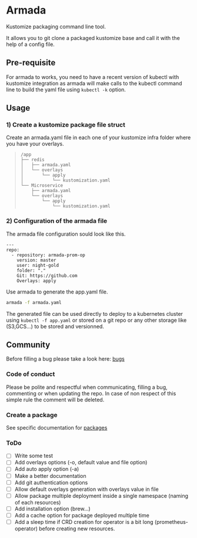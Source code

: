 # Armada

Kustomize packaging command line tool.

It allows you to git clone a packaged kustomize base and call it with the help of a config file.

## Pre-requisite

For armada to works, you need to have a recent version of kubectl with kustomize integration as armada will make calls to the kubectl command line to build the yaml file using `kubectl -k` option.

## Usage

### 1) Create a kustomize package file struct

Create an armada.yaml file in each one of your kustomize infra folder where you have your overlays.

> ```
> /app
> ├── redis
> │   ├── armada.yaml
> │   └── overlays
> │       └── apply
> │           └── kustomization.yaml
> └── Microservice
>     ├── armada.yaml
>     └── overlays
>         └── apply
>             └── kustomization.yaml
> ```

### 2) Configuration of the armada file

The armada file configuration sould look like this.

```
--- 
repo:
  - repository: armada-prom-op
    version: master
    user: night-gold
    folder: "."
    Git: https://github.com
    Overlays: apply
```

Use armada to generate the app.yaml file.
```bash
armada -f armada.yaml
```

The generated file can be used directly to deploy to a kubernetes cluster using `kubectl -f app.yaml` or stored on a git repo or any other storage like (S3,GCS...) to be stored and versionned.

## Community

Before filling a bug please take a look here: [bugs](docs/bugs.md)

### Code of conduct 

Please be polite and respectful when communicating, filling a bug, commenting or when updating the repo. In case of non respect of this simple rule the comment will be deleted.  
### Create a package

See specific documentation for [packages](docs/packages.md)

### ToDo

 - [ ] Write some test
 - [ ] Add overlays options (-o, default value and file option)
 - [ ] Add auto apply option (-a)
 - [ ] Make a better documentation
 - [ ] Add git authentication options
 - [ ] Allow default overlays generation with overlays value in file
 - [ ] Allow package multiple deployment inside a single namespace (naming of each resources)
 - [ ] Add installation option (brew...)
 - [ ] Add a cache option for package deployed multiple time
 - [ ] Add a sleep time if CRD creation for operator is a bit long (prometheus-operator) before creating new resources.